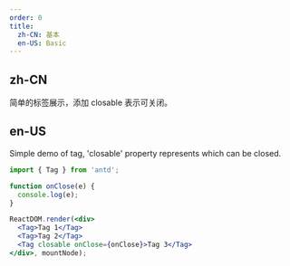 ```yaml
---
order: 0
title: 
  zh-CN: 基本
  en-US: Basic
---
```


## zh-CN

简单的标签展示，添加 closable 表示可关闭。

## en-US

Simple demo of tag, 'closable' property represents which can be closed.

````jsx
import { Tag } from 'antd';

function onClose(e) {
  console.log(e);
}

ReactDOM.render(<div>
  <Tag>Tag 1</Tag>
  <Tag>Tag 2</Tag>
  <Tag closable onClose={onClose}>Tag 3</Tag>
</div>, mountNode);
````
